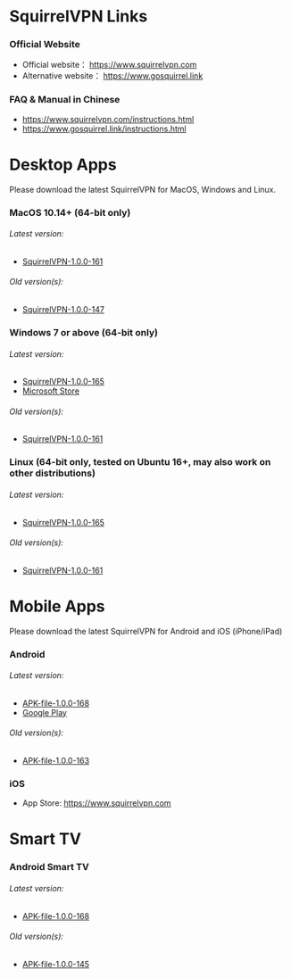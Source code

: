 #
# SquirrelVPN Links

### Official Website ###
- Official website： https://www.squirrelvpn.com
- Alternative website： https://www.gosquirrel.link


### FAQ & Manual in Chinese ###
- https://www.squirrelvpn.com/instructions.html
- https://www.gosquirrel.link/instructions.html


#
# Desktop Apps
Please download the latest SquirrelVPN for MacOS, Windows and Linux.

### MacOS 10.14+ (64-bit only) ###
###### Latest version:
- [SquirrelVPN-1.0.0-161](https://github.com/squirrelvpn/download/blob/master/clients/SquirrelVPN-Mac-1.0.0-161-x64-release.dmg?raw=true)
###### Old version(s):
- [SquirrelVPN-1.0.0-147](https://github.com/squirrelvpn/download/blob/master/clients/SquirrelVPN-Mac-1.0.0-147-x64-release.dmg?raw=true)


### Windows 7 or above (64-bit only) ###
###### Latest version:
- [SquirrelVPN-1.0.0-165](https://github.com/squirrelvpn/download/blob/master/clients/SquirrelVPN-Win-1.0.0-165-x64-release.exe?raw=true)
- [Microsoft Store](https://www.microsoft.com/en-us/p/squirrelvpn/9nsmq6f5g1z5?t=1611889330284&rtc=1)
###### Old version(s):
- [SquirrelVPN-1.0.0-161](https://github.com/squirrelvpn/download/blob/master/clients/SquirrelVPN-Win-1.0.0-161-x64-release.exe?raw=true)


### Linux (64-bit only, tested on Ubuntu 16+, may also work on other distributions) ###
###### Latest version:
- [SquirrelVPN-1.0.0-165](https://github.com/squirrelvpn/download/blob/master/clients/SquirrelVPN-Linux-1.0.0-165-x64-release.AppImage?raw=true)
###### Old version(s):
- [SquirrelVPN-1.0.0-161](https://github.com/squirrelvpn/download/blob/master/clients/SquirrelVPN-Linux-1.0.0-161-x64-release.AppImage?raw=true)


#
# Mobile Apps
Please download the latest SquirrelVPN for Android and iOS (iPhone/iPad)


### Android ###
###### Latest version:
- [APK-file-1.0.0-168](https://github.com/squirrelvpn/download/blob/master/clients/SquirrelVPN-Android-1.0.0-168-release.apk?raw=true)
- [Google Play](https://play.google.com/store/apps/details?id=com.squirrelvpn)
###### Old version(s):
- [APK-file-1.0.0-163](https://github.com/squirrelvpn/download/blob/master/clients/SquirrelVPN-Android-1.0.0-163-release.apk?raw=true)


### iOS ###
- App Store: https://www.squirrelvpn.com

#
# Smart TV 

### Android Smart TV ###
###### Latest version:
- [APK-file-1.0.0-168](https://github.com/squirrelvpn/download/blob/master/clients/SquirrelVPN-Android-TV-1.0.0-168-release.apk?raw=true)
###### Old version(s):
- [APK-file-1.0.0-145](https://github.com/squirrelvpn/download/blob/master/clients/SquirrelVPN-Android-TV-1.0.0-145-release.apk?raw=true)